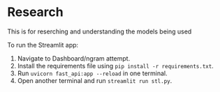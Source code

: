 # Research
This is for reserching and understanding the models being used

To run the Streamlit app:
1. Navigate to Dashboard/ngram attempt.
2. Install the requirements file using `pip install -r requirements.txt`.
3. Run `uvicorn fast_api:app --reload` in one terminal.
4. Open another terminal and run `streamlit run stl.py`.